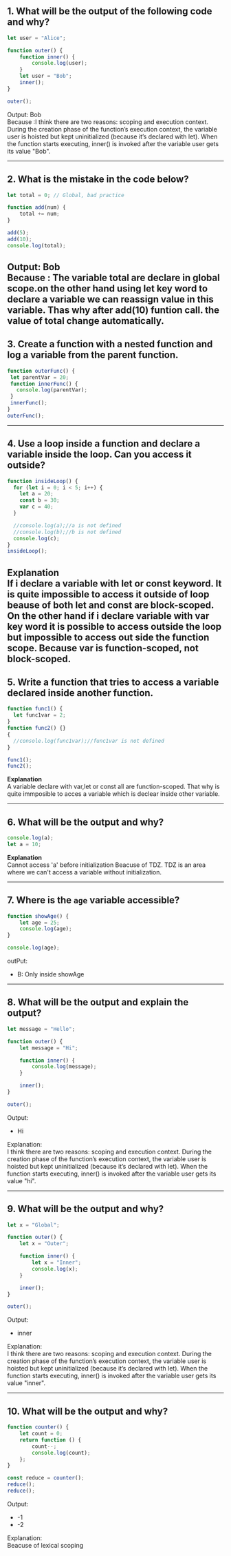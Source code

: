## 1. What will be the output of the following code and why?
```js
let user = "Alice";

function outer() {
    function inner() {
        console.log(user);
    }
    let user = "Bob";
    inner();
}

outer();
```
Output: Bob <br>
Because :I think there are two reasons: scoping and execution context.
During the creation phase of the function’s execution context, the variable user is hoisted but kept uninitialized (because it’s declared with let).
When the function starts executing, inner() is invoked after the variable user gets its value "Bob".


---
## 2. What is the mistake in the code below?
```js
let total = 0; // Global, bad practice

function add(num) {
    total += num;
}

add(5);
add(10);
console.log(total);
```
Output: Bob <br>
Because : The variable total are declare in global scope.on the other hand using let key word to declare a variable we can reassign value in this variable. Thas why after add(10) funtion call. the value of total change automatically.
 ---
 ## 3. Create a function with a nested function and log a variable from the parent function.
 ```js
function outerFunc() {
  let parentVar = 20;
  function innerFunc() {
    console.log(parentVar);
  }
  innerFunc();
}
outerFunc();
```
---
## 4. Use a loop inside a function and declare a variable inside the loop. Can you access it outside?

```js
function insideLoop() {
  for (let i = 0; i < 5; i++) {
    let a = 20;
    const b = 30;
    var c = 40;
  }

  //console.log(a);//a is not defined
  //console.log(b);//b is not defined
  console.log(c);
}
insideLoop();
```
**Explanation** <br>
If i declare a variable with let or const keyword. It is quite impossible to access it outside of loop beause of both let and const are block-scoped. On the other hand if i declare variable with var key word it is possible to access outside the loop but impossible to access 
out side the function scope. Because var is function-scoped, not block-scoped.
---
## 5. Write a function that tries to access a variable declared inside another function.
```js
function func1() {
  let func1var = 2;
}
function func2() {}
{
  //console.log(func1var);//func1var is not defined
}

func1();
func2();
```
**Explanation** <br>
A variable declare with var,let or const all are function-scoped. That why is quite immposible to acces a variable which is declear inside other variable.

---
## 6. What will be the output and why?
```js
console.log(a);
let a = 10;
```
**Explanation** <br>
Cannot access 'a' before initialization Beacuse of TDZ. TDZ is an area where we can't access a variable without initialization.

---
## 7. Where is the `age` variable accessible?
```js
function showAge() {
    let age = 25;
    console.log(age);
}

console.log(age);
```

outPut:
- B: Only inside showAge

---
## 8. What will be the output and explain the output?
```js
let message = "Hello";

function outer() {
    let message = "Hi";

    function inner() {
        console.log(message);
    }

    inner();
}

outer();
```
Output:
- Hi

Explanation: <br>
I think there are two reasons: scoping and execution context.
During the creation phase of the function’s execution context, the variable user is hoisted but kept uninitialized (because it’s declared with let).
When the function starts executing, inner() is invoked after the variable user gets its value "hi".

---
## 9. What will be the output and why?
```js
let x = "Global";

function outer() {
    let x = "Outer";

    function inner() {
        let x = "Inner";
        console.log(x);
    }

    inner();
}

outer();
```
Output:
- inner

Explanation: <br>
I think there are two reasons: scoping and execution context.
During the creation phase of the function’s execution context, the variable user is hoisted but kept uninitialized (because it’s declared with let).
When the function starts executing, inner() is invoked after the variable user gets its value "inner".

---

## 10. What will be the output and why?
```js
function counter() {
    let count = 0;
    return function () {
        count--;
        console.log(count);
    };
}

const reduce = counter();
reduce();
reduce();
```
Output:
- -1
- -2

Explanation: <br> Beacuse of lexical scoping





